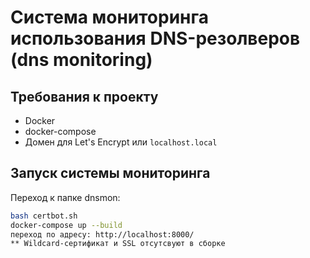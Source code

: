 # Система мониторинга использования DNS-резолверов (dns monitoring)

## Требования к проекту

- Docker
- docker-compose
- Домен для Let's Encrypt или `localhost.local`

## Запуск системы мониторинга
Переход к папке dnsmon:
```bash
bash certbot.sh
docker-compose up --build
переход по адресу: http://localhost:8000/
** Wildcard‑сертификат и SSL отсутсвуют в сборке